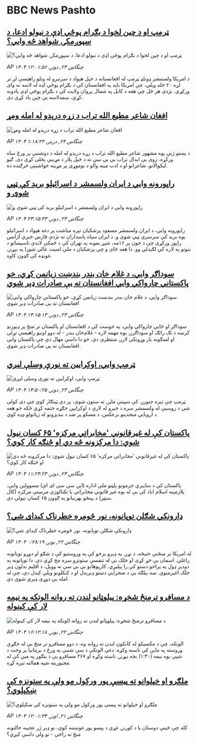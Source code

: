 # BBC News Pashto## [ټرمپ او د چین لخوا د بګرام پوځي اډې د نیولو ادعا،       د سپوږمکۍ شواهد څه وايي؟](https://www.bbc.com/pashto/articles/cgeq880vg3po?at_campaign=githubrss)![ټرمپ او د چین لخوا د بګرام پوځي اډې د نیولو ادعا،       د سپوږمکۍ شواهد څه وايي؟](https://ichef.bbci.co.uk/ace/ws/240/cpsprodpb/21c8/live/fa7ab1c0-5e68-11f0-a40e-a1af2950b220.jpg)_AP ۱۴۰۴ چنگاښ ۲۳, دونۍ ۱۲:۰۱:۵۶_د امریکا ولسمشر ډونلډ ټرمپ له افغانستانه د خپل هېواد د سرتېرو له وتلو راهیسې لږ تر لږه ۲۰ ځله ویلي، چې امریکا باید په افغانستان کې د بګرام پوځي اډه له لاسه نه وای ورکړې.
نژدې هر ځل چې هغه د کابل په شمال  پروان ولایت کې د بګرام پوځي اډې یادونه کړې، سمدلاسه یې چین یاد کړی دی.## [افغان شاعر مطیع الله تراب د زړه درېدو له امله ومړ](https://www.bbc.com/pashto/articles/c4ge02j8w4ko?at_campaign=githubrss)![افغان شاعر مطیع الله تراب د زړه درېدو له امله ومړ](https://ichef.bbci.co.uk/ace/ws/240/cpsprodpb/ef6c/live/296e0c40-6119-11f0-a3b3-d5ffe06fcaf3.png)_AP ۱۴۰۴ چنگاښ ۲۴, درېنۍ ۱:۱۸:۲۳_د پښتو ژبې یوه مشهور شاعر مطیع الله تراب د زړه درېدو له امله د دوشنبې پر ورځ ساه ورکړه. زوی یې ابدال تراب بي بي سي ته د خپل پلار د مړینې پخلی کړی دی. ګڼو لیکوالانو، شاعرانو او د ادب مينه والو د نوموړي پر مړینه خواشیني څرګنده ده.## [راپورونه وايي د ايران ولسمشر د اسرائيلو بريد کې ټپي شوی و](https://www.bbc.com/pashto/articles/cly2p5k2ljdo?at_campaign=githubrss)![راپورونه وايي د ايران ولسمشر د اسرائيلو بريد کې ټپي شوی و](https://ichef.bbci.co.uk/ace/ws/240/cpsprodpb/7782/live/66e61c60-6106-11f0-a40e-a1af2950b220.jpg)_AP ۱۴۰۴ چنگاښ ۲۳, دونۍ ۲۳:۱۵:۳۳_راپورونه وايي، د ایران ولسمشر مسعود پزشکیان تېره میاشت پر دغه هېواد د اسرائیلو یوه برید کې سرسري ټپي شوی و. د ایران سپاه پاسداران ته نژدې فارس خبري آژانس راپور ورکړی چې د جون پر ۱۶مه، شپږ بمونه په تهران کې د ځمکې لاندې تاسیساتو د ننوتو په لاره کې لګېدلي وو. دا هغه ځای و چې پزشکیان د ملي امنیت عالي شورا په بېړنۍ غونډه کې ګډون کاوه.## [ سوداګر وايي، د غلام خان بندر بندښت زیانمن کړي، خو پاکستاني چارواکي وايي افغانستان ته يې صادرات ډېر شوي](https://www.bbc.com/pashto/articles/cwyr2j8gnkno?at_campaign=githubrss)![ سوداګر وايي، د غلام خان بندر بندښت زیانمن کړي، خو پاکستاني چارواکي وايي افغانستان ته يې صادرات ډېر شوي](https://ichef.bbci.co.uk/ace/ws/240/cpsprodpb/94c7/live/5853c8e0-60ad-11f0-a40e-a1af2950b220.jpg)_AP ۱۴۰۴ چنگاښ ۲۳, دونۍ ۱۴:۱۵:۱۳_سوداګر او ځايي چارواکي وايي، په خوست کې د افغانستان او پاکستان تر منځ پر ډېورنډ کرښه د تګ راتګ او سوداګرۍ یوه مهمه لاره - غلام‌خان بندر - له دوو اونیو راهیسې تړلې او لسګونه بار وړونکې لارۍ منتظرې دي. خو دا داسې مهال دي چې پاکستان وايي افغانستان ته يې صادرات ډېر شوي.## [ټرمپ وايي، اوکرایین ته نورې وسلې لېږي](https://www.bbc.com/pashto/articles/c8d681225d3o?at_campaign=githubrss)![ټرمپ وايي، اوکرایین ته نورې وسلې لېږي](https://ichef.bbci.co.uk/ace/ws/240/cpsprodpb/723e/live/afc93550-60bd-11f0-b5c5-012c5796682d.png)_AP ۱۴۰۴ چنگاښ ۲۳, دونۍ ۱۴:۵۰:۲۵_ټرمپ چې تېره جنورۍ کې سپینې ماڼۍ ته ستون شوی، پر دې ټینګار کوي چې دی کولی شي د روسیې له ولسمشر سره د خبرو له لارې د اوکرایین جګړه ختمه کړي ځکه خو هغه د اروپايي متحدینو برعکس، د مسکو پر ضد د بندیزونو له زیاتولو ډډه کوي## [پاکستان کې له غیرقانوني 'مخابراتي مرکزه' ۶۵ کسان نیول شوي: دا مرکزونه څه دي او څنګه کار کوي؟](https://www.bbc.com/pashto/articles/cpvjpmx1ljjo?at_campaign=githubrss)![پاکستان کې له غیرقانوني 'مخابراتي مرکزه' ۶۵ کسان نیول شوي: دا مرکزونه څه دي او څنګه کار کوي؟](https://ichef.bbci.co.uk/ace/ws/240/cpsprodpb/9808/live/2203c1e0-60a4-11f0-ba44-5934558aeaa1.jpg)_AP ۱۴۰۴ چنگاښ ۲۳, دونۍ ۱۱:۲۴:۲۳_پاکستان کې د سایبري جرمونو پلټنو ملي اداره (این سي سي ای اې) مسوولین وايي، پلازمېنه اسلام اباد کې یې له یوه غیر قانوني مخابراتي یا تکنالوژي مرستې مرکزه (کال سنټر) د پینځو بهرنیانو په ګډون ۶۵ کسان نیولي دي.## [ډارونکي شګلن توپانونه، نور څومره خطرناک کېدای شي؟](https://www.bbc.com/pashto/articles/cvgw093yz0zo?at_campaign=githubrss)![ډارونکي شګلن توپانونه، نور څومره خطرناک کېدای شي؟](https://ichef.bbci.co.uk/ace/ws/240/cpsprodpb/7fcb/live/a0317180-5f2c-11f0-a40e-a1af2950b220.jpg)_AP ۱۴۰۴ چنگاښ ۲۲, يونۍ ۰:۲۸:۱۹_له امریکا تر منځني ختیځه، د نړۍ په ډېرو برخو کې په وروستیو کې د شګو او دوړو توپانونه راغلي. اسمان یې خړ کړی او خلک یې له تنفسي ستونزو سره مخ کړي دي. دا توپانونه په دودیز ډول په پراخو دښتو کې را پیلېږي. کارپوهانو بي بي سي ته وویل، د اقلیم بدلون ډېر خلک اغیزمنوي.  ښه بېلګه یې د صحرایي دښتو ډېرېدل او د کنکلونو ویلې کېدل دي، چې له امله یې دوړې ډېري شوې دي.## [د مسافرو ترمنځ شخړه: پیلوټانو لندن ته روانه الوتکه په نیمه لار کې کېنوله](https://www.bbc.com/pashto/articles/cpd157195exo?at_campaign=githubrss)![د مسافرو ترمنځ شخړه: پیلوټانو لندن ته روانه الوتکه په نیمه لار کې کېنوله](https://ichef.bbci.co.uk/ace/ws/240/cpsprodpb/7955/live/8b14bc20-5ffa-11f0-a40e-a1af2950b220.jpg)_AP ۱۴۰۴ چنگاښ ۲۲, يونۍ ۱۶:۱۲:۱۸_الوتکه، چې د مکسیکو له کانکون لندن ته روانه وه، د دوو مسافرو تر منځ یې له جګړې وروسته په ماین کې ناسته وکړه.
دغې الوتکې د سې شنبې په ورځ د برېتانیا پر وخت د شپې یوه نیمه (۱:۳۰) بجه بېړنۍ ناسته وکړه او ۲۶۷ مسافرو یې د بنګور په مین کې له مجبوریته شپه همالته تېره کړه.## [ملګرو او خپلوانو ته پیسې پور ورکول مو ولې په ستونزه کې ښکېلوي؟](https://www.bbc.com/pashto/articles/cly8n0ryle4o?at_campaign=githubrss)![ملګرو او خپلوانو ته پیسې پور ورکول مو ولې په ستونزه کې ښکېلوي؟](https://ichef.bbci.co.uk/ace/ws/240/cpsprodpb/a811/live/f85de600-5cd8-11f0-b5c5-012c5796682d.jpg)_AP ۱۴۰۴ چنگاښ ۲۱, اونۍ ۱۲:۰۱:۳۴_کله چې ځینې دوستان یا د کورنۍ غړي د پیسو پور غوښتنه کوي، نو ډېر ژر عجیبه حالتونه منځ ته راځي - نو ولې داسې کېږي؟